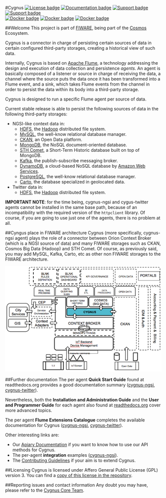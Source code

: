 #Cygnus
[![License badge](https://img.shields.io/badge/license-AGPL-blue.svg)](https://opensource.org/licenses/AGPL-3.0)
[![Documentation badge](https://readthedocs.org/projects/fiware-cygnus/badge/?version=latest)](http://fiware-cygnus.readthedocs.org/en/latest/?badge=latest)
[![Support badge]( https://img.shields.io/badge/support-sof-yellowgreen.svg)](http://stackoverflow.com/questions/tagged/fiware-cygnus)
[![Support badge]( https://img.shields.io/badge/support-askbot-yellowgreen.svg)](https://ask.fiware.org/questions/scope%3Aall/tags%3Acygnus/)
<br>
[![Docker badge](https://img.shields.io/docker/pulls/fiware/cygnus-common.svg)](https://hub.docker.com/r/fiware/cygnus-common/)
[![Docker badge](https://img.shields.io/docker/pulls/fiware/cygnus-ngsi.svg)](https://hub.docker.com/r/fiware/cygnus-ngsi/)
[![Docker badge](https://img.shields.io/docker/pulls/fiware/cygnus-twitter.svg)](https://hub.docker.com/r/fiware/cygnus-twitter/)

##Welcome
This project is part of [FIWARE](http://fiware.org), being part of the [Cosmos](http://catalogue.fiware.org/enablers/bigdata-analysis-cosmos) Ecosystem.

Cygnus is a connector in charge of persisting certain sources of data in certain configured third-party storages, creating a historical view of such data.

Internally, Cygnus is based on [Apache Flume](http://flume.apache.org/), a technology addressing the design and execution of data collection and persistence <i>agents</i>. An agent is basically composed of a listener or source in charge of receiving the data, a channel where the source puts the data once it has been transformed into a Flume event, and a sink, which takes Flume events from the channel in order to persist the data within its body into a third-party storage.

Cygnus is designed to run a specific Flume agent per source of data.

Current stable release is able to persist the following sources of data in the following third-party storages:

* NGSI-like context data in:
    * [HDFS](http://hadoop.apache.org/docs/current/hadoop-project-dist/hadoop-hdfs/HdfsUserGuide.html), the [Hadoop](http://hadoop.apache.org/) distributed file system.
    * [MySQL](https://www.mysql.com/), the well-know relational database manager.
    * [CKAN](http://ckan.org/), an Open Data platform.
    * [MongoDB](https://www.mongodb.org/), the NoSQL document-oriented database.
    * [STH Comet](https://github.com/telefonicaid/IoT-STH), a Short-Term Historic database built on top of MongoDB.
    * [Kafka](http://kafka.apache.org/), the publish-subscribe messaging broker.
    * [DynamoDB](https://aws.amazon.com/dynamodb/), a cloud-based NoSQL database by [Amazon Web Services](https://aws.amazon.com/).
    * [PostgreSQL](http://www.postgresql.org/), the well-know relational database manager.
    * [Carto](https://carto.com/), the database specialized in geolocated data.
* Twitter data in:
    * [HDFS](http://hadoop.apache.org/docs/current/hadoop-project-dist/hadoop-hdfs/HdfsUserGuide.html), the [Hadoop](http://hadoop.apache.org/) distributed file system.

**IMPORTANT NOTE**: for the time being, cygnus-ngsi and cygus-twitter agents cannot be installed in the same base path, because of an incompatibility with the required version of the `httpclient` library. Of course, if you are going to use just one of the agents, there is no problem at all.

##Cyngus place in FIWARE architecture
Cygnus (more specifically, cygnus-ngsi agent) plays the role of a connector between Orion Context Broker (which is a NGSI source of data) and many FIWARE storages such as CKAN, Cosmos Big Data (Hadoop) and STH Comet. Of course, as previously said, you may add MySQL, Kafka, Carto, etc as other non FIWARE storages to the FIWARE architecture.

![FIWARE architecture](../doc/images/fiware_architecture.png)

##Further documentation
The per agent **Quick Start Guide** found at readthedocs.org provides a good documentation summary ([cygnus-ngsi](http://fiware-cygnus.readthedocs.io/en/latest/cygnus-ngsi/quick_start_guide/index.html), [cygnus-twitter](http://fiware-cygnus.readthedocs.io/en/latest/cygnus-twitter/quick_start_guide/index.html)).

Nevertheless, both the **Installation and Administration Guide** and the **User and Programmer Guide** for each agent also found at [readthedocs.org](http://fiware-cygnus.readthedocs.io/en/latest/) cover more advanced topics.

The per agent **Flume Extensions Catalogue** completes the available documentation for Cygnus ([cygnus-ngsi](http://fiware-cygnus.readthedocs.io/en/latest/cygnus-ngsi/flume_extensions_catalogue/introduction/index.html), [cygnus-twitter](http://fiware-cygnus.readthedocs.io/en/latest/cygnus-twitter/flume_extensions_catalogue/introduction/index.html)).

Other interesting links are:

* Our [Apiary Documentation](http://telefonicaid.github.io/fiware-cygnus/api/latest) if you want to know how to use our API methods for Cygnus.
* The per-agent **integration** examples ([cygnus-ngsi](../doc/cygnus-ngsi/integration)).
* The [Contributing Guidelines](../doc/contributing/contributing_guidelines.md) if your aim is to extend Cygnus.

##Licensing
Cygnus is licensed under Affero General Public License (GPL) version 3. You can find a [copy of this license in the repository](https://github.com/telefonicaid/fiware-cygnus/blob/master/LICENSE).

##Reporting issues and contact information
Any doubt you may have, please refer to the [Cygnus Core Team](https://github.com/telefonicaid/fiware-cygnus/blob/master/reporting_issues_and_contact.md).
